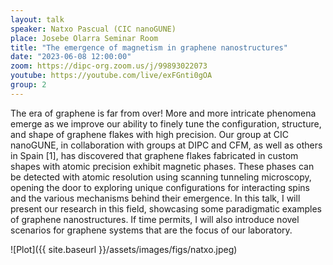 ```yaml
---
layout: talk
speaker: Natxo Pascual (CIC nanoGUNE)
place: Josebe Olarra Seminar Room
title: "The emergence of magnetism in graphene nanostructures"
date: "2023-06-08 12:00:00"
zoom: https://dipc-org.zoom.us/j/99893022073
youtube: https://youtube.com/live/exFGnti0gOA
group: 2
---
```


The era of graphene is far from over! More and more intricate phenomena emerge as we improve our ability to finely tune the configuration, structure, and shape of graphene flakes with high precision. Our group at CIC nanoGUNE, in collaboration with groups at DIPC and CFM, as well as others in Spain [1], has discovered that graphene flakes fabricated in custom shapes with atomic precision exhibit magnetic phases. These phases can be detected with atomic resolution using scanning tunneling microscopy, opening the door to exploring unique configurations for interacting spins and the various mechanisms behind their emergence. In this talk, I will present our research in this field, showcasing some paradigmatic examples of graphene nanostructures. If time permits, I will also introduce novel scenarios for graphene systems that are the focus of our laboratory.


![Plot]({{ site.baseurl }}/assets/images/figs/natxo.jpeg)
